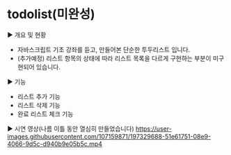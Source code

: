 # todolist(미완성)

▶ 개요 및 현황
- 자바스크립트 기초 강좌를 듣고, 만들어본 단순한 투두리스트 입니다.
- (추가예정) 리스트 항목의 상태에 따라 리스트 목록을 다르게 구현하는 부분이 미구현되어 있습니다.


▶ 기능
- 리스트 추가 기능
- 리스트 삭제 기능
- 완료 리스트 체크 기능


▶ 시연 영상(나름 이틀 동안 열심히 만들었습니다)
https://user-images.githubusercontent.com/107159871/197329688-51e61751-08e9-4066-9d5c-d940b9e05b5c.mp4


